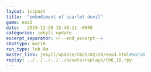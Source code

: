 ```yaml
---
layout: 1ccpost
title:  "embodiment of scarlet devil"
game: eosd
date:   2024-12-20 15:48:11 -0800
categories: jekyll update 
excerpt_separator: <!--end_excerpt-->
shottype: mariB
run_type: lnb 8m
master_link: jekyll/update/2025/02/20/eosd.html#mariB
replay: ../../../../../assets/replays/th6_10.rpy
---
```

